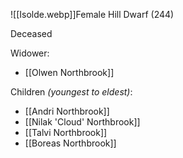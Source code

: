 ![[Isolde.webp]]Female Hill Dwarf (244)

Deceased

Widower:
- [[Olwen Northbrook]]

Children *(youngest to eldest)*:
- [[Andri Northbrook]]
- [[Nilak 'Cloud' Northbrook]]
- [[Talvi Northbrook]]
- [[Boreas Northbrook]]

